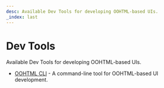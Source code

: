```yaml
---
desc: Available Dev Tools for developing OOHTML-based UIs.
_index: last
---
```

# Dev Tools

Available Dev Tools for developing OOHTML-based UIs.

+ [OOHTML CLI](/tooling/oohtml-cli) - A command-line tool for OOHTML-based UI development.